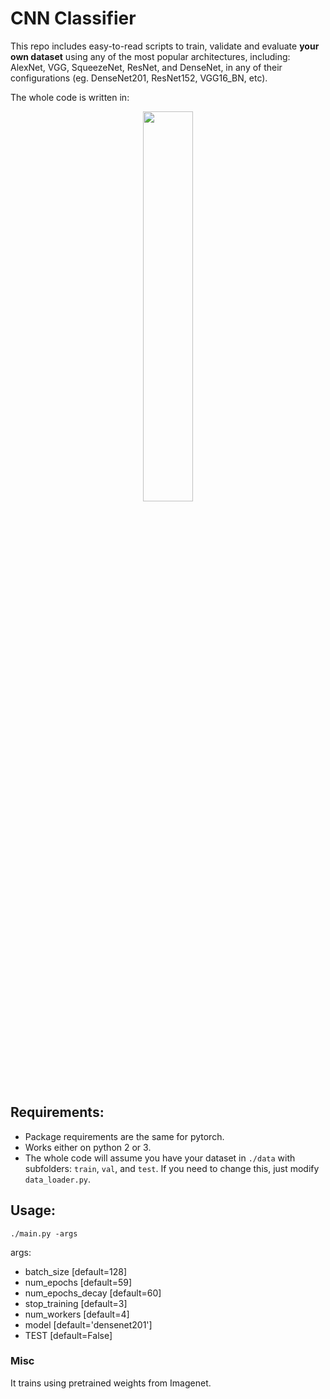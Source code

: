 # CNN Classifier
This repo includes easy-to-read scripts to train, validate and evaluate **your own dataset** using any of the most popular architectures, including: AlexNet, VGG, SqueezeNet, ResNet, and DenseNet, in any of their configurations (eg. DenseNet201, ResNet152, VGG16_BN, etc).

The whole code is written in:
<p align="center"><img width="40%" src="https://raw.githubusercontent.com/pytorch/pytorch/master/docs/source/_static/img/pytorch-logo-dark.png" /></p>

## Requirements:
- Package requirements are the same for pytorch.
- Works either on python 2 or 3.
- The whole code will assume you have your dataset in `./data` with subfolders: `train`, `val`, and `test`. If you need to change this, just modify `data_loader.py`.

## Usage:
`./main.py -args`

args:
- batch_size [default=128]
- num_epochs [default=59]
- num_epochs_decay [default=60]
- stop_training [default=3]
- num_workers [default=4] 
- model [default='densenet201']
- TEST [default=False]

### Misc
It trains using pretrained weights from Imagenet. 
